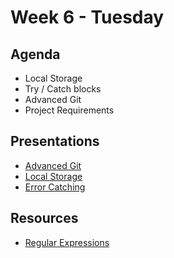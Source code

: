 # Week 6 - Tuesday

<!-- ## Pre-Reading
- []() -->

## Agenda
- Local Storage
- Try / Catch blocks
- Advanced Git
- Project Requirements 

## Presentations

- [Advanced Git](https://dc-web2.onrender.com/p2/Git/AdvancedGit.html#1)
- [Local Storage](https://dc-web2.onrender.com/p2/Javascript/LocalStorage.html#1)
- [Error Catching](https://dc-web2.onrender.com/p2/Javascript/ErrorCatching.html#1) 


## Resources
- [Regular Expressions](https://dc-web2.onrender.com/p2/Javascript/RegularExpressions.html#1)
<!-- - [Forms](https://dc-web2.onrender.com/p2/JQuery/JQueryForms.html#1) -->
<!-- ## Resources 
- []()

## Preparation

Here's a list of items that you can do to prepare for this week

- [ ] Complete pre-work -->